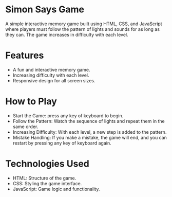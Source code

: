 # Simon Says Game

A simple interactive memory game built using HTML, CSS, and JavaScript where players must follow the pattern of lights and sounds for as long as they can. The game increases in difficulty with each level.


# Features
- A fun and interactive memory game.
- Increasing difficulty with each level.
- Responsive design for all screen sizes.


# How to Play
- Start the Game: press  any key of keyboard  to begin.
- Follow the Pattern: Watch the sequence of lights and repeat them in the same order.
- Increasing Difficulty: With each level, a new step is added to the pattern.
- Mistake Handling: If you make a mistake, the game will end, and you can restart by pressing any key of keyboard again.


# Technologies Used
- HTML: Structure of the game.
- CSS: Styling the game interface.
- JavaScript: Game logic and functionality.
